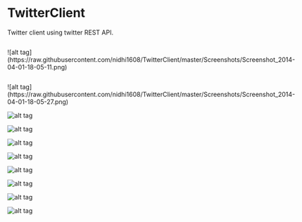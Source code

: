 TwitterClient
=============

Twitter client using twitter REST API.

<div>
<p style="float:left;">
![alt tag](https://raw.githubusercontent.com/nidhi1608/TwitterClient/master/Screenshots/Screenshot_2014-04-01-18-05-11.png)
</p>

<p style="float:left;">
![alt tag](https://raw.githubusercontent.com/nidhi1608/TwitterClient/master/Screenshots/Screenshot_2014-04-01-18-05-27.png)
</p>
</div>

![alt tag](https://raw.githubusercontent.com/nidhi1608/TwitterClient/master/Screenshots/Screenshot_2014-04-01-18-06-21.png)

![alt tag](https://raw.githubusercontent.com/nidhi1608/TwitterClient/master/Screenshots/Screenshot_2014-04-01-18-07-30.png)

![alt tag](https://raw.githubusercontent.com/nidhi1608/TwitterClient/master/Screenshots/Screenshot_2014-04-01-18-06-38.png)

![alt tag](https://raw.githubusercontent.com/nidhi1608/TwitterClient/master/Screenshots/Screenshot_2014-04-01-18-06-45.png)

![alt tag](https://raw.githubusercontent.com/nidhi1608/TwitterClient/master/Screenshots/Screenshot_2014-04-01-18-06-55.png)

![alt tag](https://raw.githubusercontent.com/nidhi1608/TwitterClient/master/Screenshots/Screenshot_2014-04-01-18-07-04.png)

![alt tag](https://raw.githubusercontent.com/nidhi1608/TwitterClient/master/Screenshots/Screenshot_2014-04-01-18-07-13.png)

![alt tag](https://raw.githubusercontent.com/nidhi1608/TwitterClient/master/Screenshots/Screenshot_2014-04-01-18-07-24.png)
